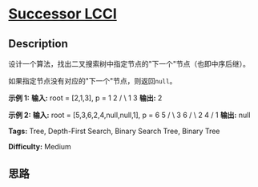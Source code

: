 # [Successor LCCI][title]

## Description

设计一个算法，找出二叉搜索树中指定节点的"下一个"节点（也即中序后继）。

如果指定节点没有对应的"下一个"节点，则返回`null`。

**示例 1:**
            **输入:** root = [2,1,3], p = 1          2     / \    1   3        **输出:** 2

**示例 2:**
            **输入:** root = [5,3,6,2,4,null,null,1], p = 6              5         / \        3   6       / \      2   4     /       1        **输出:** null


**Tags:** Tree, Depth-First Search, Binary Search Tree, Binary Tree

**Difficulty:** Medium

## 思路

[title]: https://leetcode-cn.com/problems/successor-lcci
